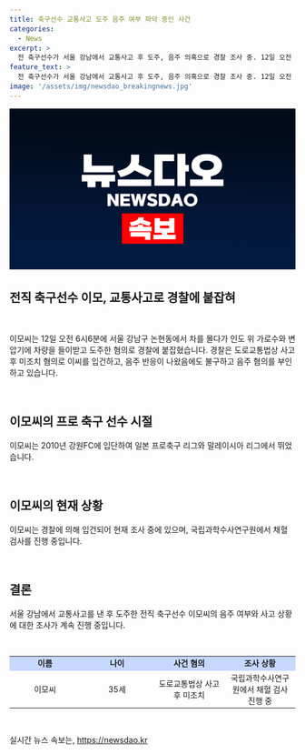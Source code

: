 ```yaml
---
title: 축구선수 교통사고 도주 음주 여부 파악 중인 사건
categories:
  - News
excerpt: >
  전 축구선수가 서울 강남에서 교통사고 후 도주, 음주 의혹으로 경찰 조사 중. 12일 오전 차량으로 가로수와 변압기에 부딪히고 도주 혐의. 경찰은 음주 반응 나왔으나 이씨는 부인 중. 전 축구선수로 2010년 강원FC에서 활동했으며, 일본 프로축구 리그와 말레이시아 리그에서 뛰었음. (문단 요약)
feature_text: >
  전 축구선수가 서울 강남에서 교통사고 후 도주, 음주 의혹으로 경찰 조사 중. 12일 오전 차량으로 가로수와 변압기에 부딪히고 도주 혐의. 경찰은 음주 반응 나왔으나 이씨는 부인 중. 전 축구선수로 2010년 강원FC에서 활동했으며, 일본 프로축구 리그와 말레이시아 리그에서 뛰었음. (문단 요약)
image: '/assets/img/newsdao_breakingnews.jpg'
---
```


<p><img src="/assets/img/newsdao_breakingnews.jpg" alt="pcversion 속보" /></p>

<h2 data-ke-size="size26">전직 축구선수 이모, 교통사고로 경찰에 붙잡혀</h2>

<p data-ke-size="size16">&nbsp;</p>

<p>이모씨는 12일 오전 6시6분에 서울 강남구 논현동에서 차를 몰다가 인도 위 가로수와 변압기에 차량을 들이받고 도주한 혐의로 경찰에 붙잡혔습니다. 경찰은 도로교통법상 사고 후 미조치 혐의로 이씨를 입건하고, 음주 반응이 나왔음에도 불구하고 음주 혐의를 부인하고 있습니다.</p>

<p data-ke-size="size16">&nbsp;</p>

<h2 data-ke-size="size24">이모씨의 프로 축구 선수 시절</h2>

<p data-ke-size="size16">이모씨는 2010년 강원FC에 입단하여 일본 프로축구 리그와 말레이시아 리그에서 뛰었습니다.</p>

<p data-ke-size="size16">&nbsp;</p>

<h2 data-ke-size="size24">이모씨의 현재 상황</h2>

<p data-ke-size="size16">이모씨는 경찰에 의해 입건되어 현재 조사 중에 있으며, 국립과학수사연구원에서 채혈 검사를 진행 중입니다.</p>

<p data-ke-size="size16">&nbsp;</p>

<h2 data-ke-size="size24">결론</h2>

<p data-ke-size="size16">서울 강남에서 교통사고를 낸 후 도주한 전직 축구선수 이모씨의 음주 여부와 사고 상황에 대한 조사가 계속 진행 중입니다.</p>

<p data-ke-size="size16">&nbsp;</p>

<table>
    <tbody>
        <tr>
            <td style="background-color: #c7d8ff; text-align: center;" width="499"><b>이름</b></td>
            <td style="background-color: #c7d8ff; text-align: center;" width="499"><b>나이</b></td>
            <td style="background-color: #c7d8ff; text-align: center;" width="499"><b>사건 혐의</b></td>
            <td style="background-color: #c7d8ff; text-align: center;" width="499"><b>조사 상황</b></td>
        </tr>
        <tr>
            <td style="text-align: center;">이모씨</td>
            <td style="text-align: center;">35세</td>
            <td style="text-align: center;">도로교통법상 사고 후 미조치</td>
            <td style="text-align: center;">국립과학수사연구원에서 채혈 검사 진행 중</td>
        </tr>
    </tbody>
</table>

<p data-ke-size="size16">&nbsp;</p>
실시간 뉴스 속보는, <a href="https://newsdao.kr" rel="dofollow">https://newsdao.kr</a>


